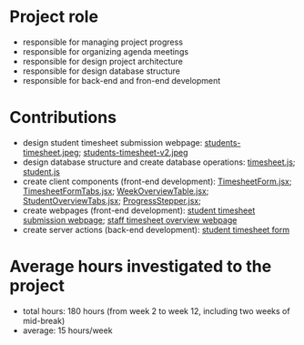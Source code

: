 # Project role

- responsible for managing project progress
- responsible for organizing agenda meetings
- responsible for design project architecture
- responsible for design database structure
- responsible for back-end and fron-end development

# Contributions

- design student timesheet submission webpage: [students-timesheet.jpeg](/design/students-timesheet.jpeg); [students-timesheet-v2.jpeg](/design/students-timesheet-v2.jpeg)
- design database structure and create database operations: [timesheet.js](/src/database/timesheet.js); [student.js](/src/database/student.js)
- create client components (front-end development): [TimesheetForm.jsx](/src/components/TimesheetForm.jsx); [TimesheetFormTabs.jsx](/src/components/TimesheetFormTabs.jsx); [WeekOverviewTable.jsx](/src/components/WeekOverviewTable.jsx); [StudentOverviewTabs.jsx](/src/components/StudentOverviewTabs.jsx); [ProgressStepper.jsx](/src/components/ProgressStepper.jsx);
- create webpages (front-end development): [student timesheet submission webpage](/src/app/students/page.jsx); [staff timesheet overview webpage](/src/app/staff/overview/page.jsx)
- create server actions (back-end development): [student timesheet form](/src/app/students/actions.jsx)

# Average hours investigated to the project

- total hours: 180 hours (from week 2 to week 12, including two weeks of mid-break)
- average: 15 hours/week
